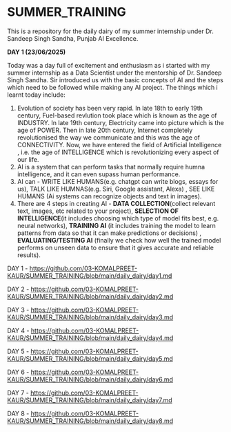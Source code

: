 # SUMMER_TRAINING
This is a repository for the daily dairy of my summer internship under Dr. Sandeep Singh Sandha, Punjab AI Excellence.

**DAY 1 (23/06/2025)**

Today was a day full of excitement and enthusiasm as i started with my summer internship as a Data Scientist under the mentorship of Dr. Sandeep Singh Sandha.
Sir introduced us with the basic concepts of AI and the steps which need to be followed while making any AI project. 
The things which i learnt today include:
1) Evolution of society has been very rapid. In late 18th to early 19th century, Fuel-based revlution took place which is known as the age of INDUSTRY. In late 19th century, Electricity came into picture which is the age of POWER. Then in late 20th century, Internet completely revolutionised the way we communicate and this was the age of CONNECTIVITY. Now, we have entered the field of Artificial Intelligence , i.e. the age of INTELLIGENCE which is revolutionizing every aspect of our life.
2) AI is a system that can perform tasks that normally require humna intelligence, and it can even supass human performance.
3) AI can - WRITE LIKE HUMANS(e.g. chatgpt can write blogs, essays for us), TALK LIKE HUMNAS(e.g. Siri, Google assistant, Alexa) , SEE LIKE HUMANS (Ai systems can recognize objects and text in images).
4) There are 4 steps in creating AI - **DATA COLLECTION**(collect relevant text, images, etc related to your project), **SELECTION OF INTELLIGENCE**(it includes choosing which type of model fits best, e.g. neural networks), **TRAINING AI** (it includes training the model to learn patterns from data so that it can make predictions or decisions) , **EVALUATING/TESTING AI** (finally we check how well the trained model performs on unseen data to ensure that it gives accurate and reliable results).

DAY 1 - https://github.com/03-KOMALPREET-KAUR/SUMMER_TRAINING/blob/main/daily_dairy/day1.md

DAY 2 - https://github.com/03-KOMALPREET-KAUR/SUMMER_TRAINING/blob/main/daily_dairy/day2.md

DAY 3 - https://github.com/03-KOMALPREET-KAUR/SUMMER_TRAINING/blob/main/daily_dairy/day3.md  

DAY 4 - https://github.com/03-KOMALPREET-KAUR/SUMMER_TRAINING/blob/main/daily_dairy/day4.md

DAY 5 - https://github.com/03-KOMALPREET-KAUR/SUMMER_TRAINING/blob/main/daily_dairy/day5.md

DAY 6 - https://github.com/03-KOMALPREET-KAUR/SUMMER_TRAINING/blob/main/daily_dairy/day6.md

DAY 7 - https://github.com/03-KOMALPREET-KAUR/SUMMER_TRAINING/blob/main/daily_dairy/day7.md

DAY 8 - https://github.com/03-KOMALPREET-KAUR/SUMMER_TRAINING/blob/main/daily_dairy/day8.md
